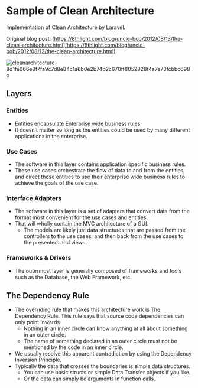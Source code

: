 # Sample of Clean Architecture
Implementation of Clean Architecture by Laravel.

Original blog post: [https://8thlight.com/blog/uncle-bob/2012/08/13/the-clean-architecture.html](https://8thlight.com/blog/uncle-bob/2012/08/13/the-clean-architecture.html)

![cleanarchitecture-8d1fe066e8f7fa9c7d8e84c1a6b0e2b74b2c670ff8052828f4a7e73fcbbc698c](https://user-images.githubusercontent.com/7877772/45727888-97f15e80-bc00-11e8-888a-24c190959a8d.jpg)

## Layers
### Entities
* Entities encapsulate Enterprise wide business rules.
* It doesn’t matter so long as the entities could be used by many different applications in the enterprise.

### Use Cases
* The software in this layer contains application specific business rules.
* These use cases orchestrate the flow of data to and from the entities, and direct those entities to use their enterprise wide business rules to achieve the goals of the use case.

### Interface Adapters
* The software in this layer is a set of adapters that convert data from the format most convenient for the use cases and entities.
* That will wholly contain the MVC architecture of a GUI.
  * The models are likely just data structures that are passed from the controllers to the use cases, and then back from the use cases to the presenters and views.

### Frameworks & Drivers
* The outermost layer is generally composed of frameworks and tools such as the Database, the Web Framework, etc.

## The Dependency Rule
* The overriding rule that makes this architecture work is The Dependency Rule. This rule says that source code dependencies can only point inwards.
  * Nothing in an inner circle can know anything at all about something in an outer circle.
  * The name of something declared in an outer circle must not be mentioned by the code in an inner circle.
* We usually resolve this apparent contradiction by using the Dependency Inversion Principle.
* Typically the data that crosses the boundaries is simple data structures.
  * You can use basic structs or simple Data Transfer objects if you like.
  * Or the data can simply be arguments in function calls.

